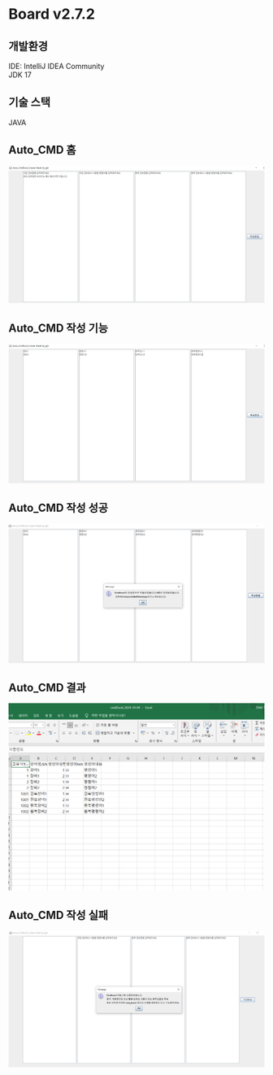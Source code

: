 # Board v2.7.2

## 개발환경
IDE: IntelliJ IDEA Community  
JDK 17 

## 기술 스택
JAVA  

## Auto_CMD 홈
<div class="home_image">
<img src="/Pictures/AutoCMD_Home.png">
</div>

## Auto_CMD 작성 기능
<div class="home_image">
<img src="/Pictures/AutoCMD_create.png">
</div>

## Auto_CMD 작성 성공
<div class="home_image">
<img src="/Pictures/AutoCMD_success.png">
</div>

## Auto_CMD 결과
<div class="home_image">
<img src="/Pictures/AutoCMD_result.png">
</div>

## Auto_CMD 작성 실패
<div class="home_image">
<img src="/Pictures/AutoCMD_fail.png">
</div>
